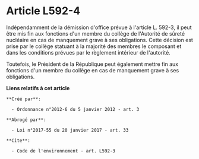 # Article L592-4

Indépendamment de la démission d'office prévue à l'article L. 592-3, il peut être mis fin aux fonctions d'un membre du
collège de l'Autorité de sûreté nucléaire en cas de manquement grave à ses obligations. Cette décision est prise par le
collège statuant à la majorité des membres le composant et dans les conditions prévues par le règlement intérieur de
l'autorité. 

Toutefois, le Président de la République peut également mettre fin aux fonctions d'un membre du collège en cas de manquement
grave à ses obligations.

**Liens relatifs à cet article**

	**Créé par**:

	  - Ordonnance n°2012-6 du 5 janvier 2012 - art. 3

	**Abrogé par**:

	  - Loi n°2017-55 du 20 janvier 2017 - art. 33

	**Cite**:

	  - Code de l'environnement - art. L592-3
